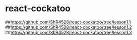 # react-cockatoo
##https://github.com/ShR4528/react-cockatoo/tree/lesson1.1
##https://github.com/ShR4528/react-cockatoo/tree/lesson1.2
##https://github.com/ShR4528/react-cockatoo/tree/lesson1.3
